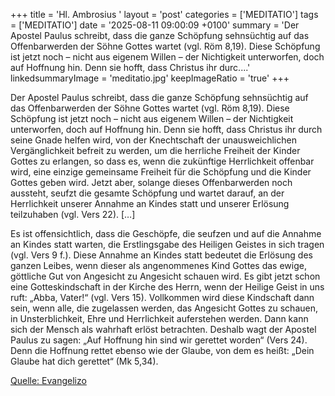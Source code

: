 +++
title = 'Hl. Ambrosius  '
layout = 'post'
categories = ['MEDITATIO']
tags = ['MEDITATIO']
date = '2025-08-11 09:00:09 +0100'
summary = 'Der Apostel Paulus schreibt, dass die ganze Schöpfung sehnsüchtig auf das Offenbarwerden der Söhne Gottes wartet (vgl. Röm 8,19). Diese Schöpfung ist jetzt noch – nicht aus eigenem Willen – der Nichtigkeit unterworfen, doch auf Hoffnung hin. Denn sie hofft, dass Christus ihr durc....'
linkedsummaryImage = 'meditatio.jpg'
keepImageRatio = 'true'
+++

Der Apostel Paulus schreibt, dass die ganze Schöpfung sehnsüchtig auf das Offenbarwerden der Söhne Gottes wartet (vgl. Röm 8,19). Diese Schöpfung ist jetzt noch – nicht aus eigenem Willen – der Nichtigkeit unterworfen, doch auf Hoffnung hin. Denn sie hofft, dass Christus ihr durch seine Gnade helfen wird, von der Knechtschaft der unausweichlichen Vergänglichkeit befreit zu werden, um die herrliche Freiheit der Kinder Gottes zu erlangen, so dass es, wenn die zukünftige Herrlichkeit offenbar wird, eine einzige gemeinsame Freiheit für die Schöpfung und die Kinder Gottes geben wird.<!--more--> Jetzt aber, solange dieses Offenbarwerden noch aussteht, seufzt die gesamte Schöpfung und wartet darauf, an der Herrlichkeit unserer Annahme an Kindes statt und unserer Erlösung teilzuhaben (vgl. Vers 22). […]
 
Es ist offensichtlich, dass die Geschöpfe, die seufzen und auf die Annahme an Kindes statt warten, die Erstlingsgabe des Heiligen Geistes in sich tragen (vgl. Vers 9 f.). Diese Annahme an Kindes statt bedeutet die Erlösung des ganzen Leibes, wenn dieser als angenommenes Kind Gottes das ewige, göttliche Gut von Angesicht zu Angesicht schauen wird. Es gibt jetzt schon eine Gotteskindschaft in der Kirche des Herrn, wenn der Heilige Geist in uns ruft: „Abba, Vater!“ (vgl. Vers 15). Vollkommen wird diese Kindschaft dann sein, wenn alle, die zugelassen werden, das Angesicht Gottes zu schauen, in Unsterblichkeit, Ehre und Herrlichkeit auferstehen werden. Dann kann sich der Mensch als wahrhaft erlöst betrachten. Deshalb wagt der Apostel Paulus zu sagen: „Auf Hoffnung hin sind wir gerettet worden“ (Vers 24). Denn die Hoffnung rettet ebenso wie der Glaube, von dem es heißt: „Dein Glaube hat dich gerettet“ (Mk 5,34).


[Quelle: Evangelizo](https://evangeliumtagfuertag.org/DE/gospel)
